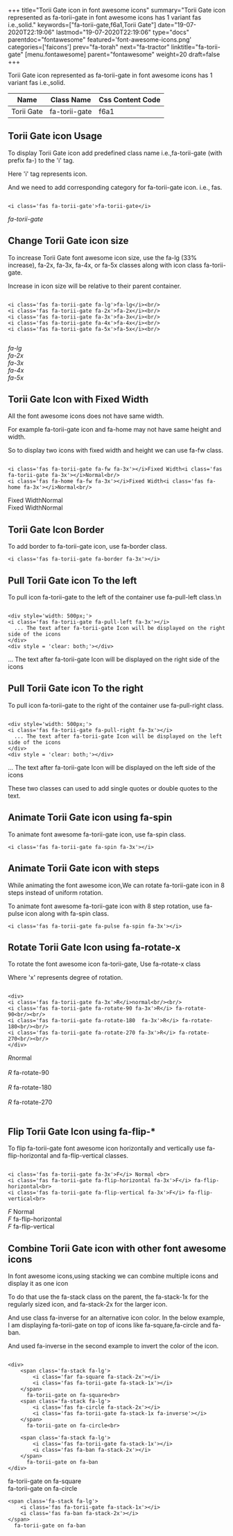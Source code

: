 +++
title="Torii Gate icon in font awesome icons"
summary="Torii Gate icon represented as fa-torii-gate in font awesome icons has 1 variant fas i.e.,solid."
keywords=["fa-torii-gate,f6a1,Torii Gate"]
date="19-07-2020T22:19:06"
lastmod="19-07-2020T22:19:06"
type="docs"
parentdoc="fontawesome"
featured='font-awesome-icons.png'
categories=['faicons']
prev="fa-torah"
next="fa-tractor"
linktitle="fa-torii-gate"
[menu.fontawesome]
parent="fontawesome"
weight=20
draft=false
+++


Torii Gate icon represented as fa-torii-gate in font awesome icons has 1 variant fas i.e.,solid.

<div class='table-responsive'><table class='table'><thead><tr><th>Name</th><th>Class Name</th><th>Css Content Code</th></tr></thead><tbody><tr><td>Torii Gate</td><td>fa-torii-gate</td><td>f6a1</td></tr></tbody></table></div>



## Torii Gate icon Usage

To display Torii Gate icon add predefined class name i.e.,fa-torii-gate (with prefix fa-) to the 'i' tag.

Here 'i' tag represents icon.

And we need to add corresponding category for fa-torii-gate icon. i.e., fas.


```

<i class='fas fa-torii-gate'>fa-torii-gate</i>
```

<i class='fas fa-torii-gate'>fa-torii-gate</i>




## Change Torii Gate icon size
To increase Torii Gate font awesome icon size, use the fa-lg (33% increase), fa-2x, fa-3x, fa-4x, or fa-5x classes along with icon class fa-torii-gate.

Increase in icon size will be relative to their parent container. 

```

<i class='fas fa-torii-gate fa-lg'>fa-lg</i><br/>
<i class='fas fa-torii-gate fa-2x'>fa-2x</i><br/>
<i class='fas fa-torii-gate fa-3x'>fa-3x</i><br/>
<i class='fas fa-torii-gate fa-4x'>fa-4x</i><br/>
<i class='fas fa-torii-gate fa-5x'>fa-5x</i><br/>
            
```

<i class='fas fa-torii-gate fa-lg'>fa-lg</i><br/>
<i class='fas fa-torii-gate fa-2x'>fa-2x</i><br/>
<i class='fas fa-torii-gate fa-3x'>fa-3x</i><br/>
<i class='fas fa-torii-gate fa-4x'>fa-4x</i><br/>
<i class='fas fa-torii-gate fa-5x'>fa-5x</i><br/>
            



## Torii Gate Icon with Fixed Width 

All the font awesome icons does not have same width.

For example fa-torii-gate icon and fa-home may not have same height and width.

So to display two icons with fixed width and height we can use fa-fw class.


```

<i class='fas fa-torii-gate fa-fw fa-3x'></i>Fixed Width<i class='fas fa-torii-gate fa-3x'></i>Normal<br/>
<i class='fas fa-home fa-fw fa-3x'></i>Fixed Width<i class='fas fa-home fa-3x'></i>Normal<br/>
```

<i class='fas fa-torii-gate fa-fw fa-3x'></i>Fixed Width<i class='fas fa-torii-gate fa-3x'></i>Normal<br/>
<i class='fas fa-home fa-fw fa-3x'></i>Fixed Width<i class='fas fa-home fa-3x'></i>Normal<br/>



## Torii Gate Icon Border 

To add border to fa-torii-gate icon, use fa-border class.


```
<i class='fas fa-torii-gate fa-border fa-3x'></i>

```
<i class='fas fa-torii-gate fa-border fa-3x'></i>





## Pull Torii Gate icon To the left

To pull icon fa-torii-gate to the left of the container use fa-pull-left class.\n

```

<div style='width: 500px;'>
<i class='fas fa-torii-gate fa-pull-left fa-3x'></i>
  ... The text after fa-torii-gate Icon will be displayed on the right side of the icons
</div>
<div style = 'clear: both;'></div>
```

<div style='width: 500px;'>
<i class='fas fa-torii-gate fa-pull-left fa-3x'></i>
  ... The text after fa-torii-gate Icon will be displayed on the right side of the icons
</div>
<div style = 'clear: both;'></div>




## Pull Torii Gate icon To the right
To pull icon fa-torii-gate to the right of the container use fa-pull-right class.

```

<div style='width: 500px;'>
<i class='fas fa-torii-gate fa-pull-right fa-3x'></i>
  ... The text after fa-torii-gate Icon will be displayed on the left side of the icons
</div>
<div style = 'clear: both;'></div>
```

<div style='width: 500px;'>
<i class='fas fa-torii-gate fa-pull-right fa-3x'></i>
  ... The text after fa-torii-gate Icon will be displayed on the left side of the icons
</div>
<div style = 'clear: both;'></div>

These two classes can used to add single quotes or double quotes to the text.


## Animate Torii Gate icon using fa-spin
To animate font awesome fa-torii-gate icon, use fa-spin class.

```
<i class='fas fa-torii-gate fa-spin fa-3x'></i>
```
<i class='fas fa-torii-gate fa-spin fa-3x'></i>




## Animate Torii Gate icon with steps
While animating the font awesome icon,We can rotate fa-torii-gate icon in 8 steps instead of uniform rotation.

To animate font awesome fa-torii-gate icon with 8 step rotation, use fa-pulse icon along with fa-spin class.


```
<i class='fas fa-torii-gate fa-pulse fa-spin fa-3x'></i>

```
<i class='fas fa-torii-gate fa-pulse fa-spin fa-3x'></i>





## Rotate Torii Gate Icon using fa-rotate-x
To rotate the font awesome icon fa-torii-gate, Use fa-rotate-x class

Where 'x' represents degree of rotation.


```

<div>
<i class='fas fa-torii-gate fa-3x'>R</i>normal<br/><br/>
<i class='fas fa-torii-gate fa-rotate-90 fa-3x'>R</i> fa-rotate-90<br/><br/> 
<i class='fas fa-torii-gate fa-rotate-180  fa-3x'>R</i> fa-rotate-180<br/><br/> 
<i class='fas fa-torii-gate fa-rotate-270 fa-3x'>R</i> fa-rotate-270<br/><br/>
</div>
```

<div>
<i class='fas fa-torii-gate fa-3x'>R</i>normal<br/><br/>
<i class='fas fa-torii-gate fa-rotate-90 fa-3x'>R</i> fa-rotate-90<br/><br/> 
<i class='fas fa-torii-gate fa-rotate-180  fa-3x'>R</i> fa-rotate-180<br/><br/> 
<i class='fas fa-torii-gate fa-rotate-270 fa-3x'>R</i> fa-rotate-270<br/><br/>
</div>




## Flip Torii Gate Icon using fa-flip-*
To flip fa-torii-gate font awesome icon horizontally and vertically use fa-flip-horizontal and fa-flip-vertical classes. 

```

<i class='fas fa-torii-gate fa-3x'>F</i> Normal <br>
<i class='fas fa-torii-gate fa-flip-horizontal fa-3x'>F</i> fa-flip-horizontal<br>
<i class='fas fa-torii-gate fa-flip-vertical fa-3x'>F</i> fa-flip-vertical<br>
```

<i class='fas fa-torii-gate fa-3x'>F</i> Normal <br>
<i class='fas fa-torii-gate fa-flip-horizontal fa-3x'>F</i> fa-flip-horizontal<br>
<i class='fas fa-torii-gate fa-flip-vertical fa-3x'>F</i> fa-flip-vertical<br>




## Combine Torii Gate icon with other font awesome icons
In font awesome icons,using stacking we can combine multiple icons and display it as one icon 

To do that use the fa-stack class on the parent, the fa-stack-1x for the regularly sized icon, and fa-stack-2x for the larger icon.

And use class fa-inverse for an alternative icon color. 
In the below example, I am displaying fa-torii-gate on top of icons like fa-square,fa-circle and fa-ban.

And used fa-inverse in the second example to invert the color of the icon.

```

<div>
    <span class='fa-stack fa-lg'>
        <i class='far fa-square fa-stack-2x'></i>
        <i class='fas fa-torii-gate fa-stack-1x'></i>
    </span>
      fa-torii-gate on fa-square<br>
    <span class='fa-stack fa-lg'>
        <i class='fas fa-circle fa-stack-2x'></i>
        <i class='fas fa-torii-gate fa-stack-1x fa-inverse'></i>
    </span>
      fa-torii-gate on fa-circle<br>

    <span class='fa-stack fa-lg'>
        <i class='fas fa-torii-gate fa-stack-1x'></i>
        <i class='fas fa-ban fa-stack-2x'></i>
    </span>
      fa-torii-gate on fa-ban
</div>
```

<div>
    <span class='fa-stack fa-lg'>
        <i class='far fa-square fa-stack-2x'></i>
        <i class='fas fa-torii-gate fa-stack-1x'></i>
    </span>
      fa-torii-gate on fa-square<br>
    <span class='fa-stack fa-lg'>
        <i class='fas fa-circle fa-stack-2x'></i>
        <i class='fas fa-torii-gate fa-stack-1x fa-inverse'></i>
    </span>
      fa-torii-gate on fa-circle<br>

    <span class='fa-stack fa-lg'>
        <i class='fas fa-torii-gate fa-stack-1x'></i>
        <i class='fas fa-ban fa-stack-2x'></i>
    </span>
      fa-torii-gate on fa-ban
</div>






